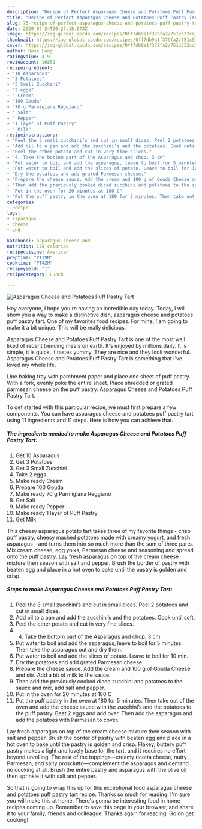 ```yaml
---
description: "Recipe of Perfect Asparagus Cheese and Potatoes Puff Pastry Tart"
title: "Recipe of Perfect Asparagus Cheese and Potatoes Puff Pastry Tart"
slug: 75-recipe-of-perfect-asparagus-cheese-and-potatoes-puff-pastry-tart
date: 2020-07-24T20:27:18.673Z
image: https://img-global.cpcdn.com/recipes/0ff7db9a1f379fa2/751x532cq70/asparagus-cheese-and-potatoes-puff-pastry-tart-recipe-main-photo.jpg
thumbnail: https://img-global.cpcdn.com/recipes/0ff7db9a1f379fa2/751x532cq70/asparagus-cheese-and-potatoes-puff-pastry-tart-recipe-main-photo.jpg
cover: https://img-global.cpcdn.com/recipes/0ff7db9a1f379fa2/751x532cq70/asparagus-cheese-and-potatoes-puff-pastry-tart-recipe-main-photo.jpg
author: Rose Long
ratingvalue: 4.9
reviewcount: 16852
recipeingredient:
- "10 Asparagus"
- "3 Potatoes"
- "3 Small Zucchini"
- "2 eggs"
- " Cream"
- "100 Gouda"
- "70 g Parmigiana Reggiano"
- " Salt"
- " Pepper"
- "1 layer of Puff Pastry"
- " Milk"
recipeinstructions:
- "Peel the 3 small zucchini’s and cut in small dices. Peel 2 potatoes and cut in small dices."
- "Add oil to a pan and add the zucchini’s and the potatoes. Cook until soft."
- "Peel the other potato and cut in very fine slices."
- "4. Take the bottom part of the Asparagus and chop. 3 cm"
- "Put water to boil and add the asparagus, leave to boil for 5 minutes. Then take the asparagus out and dry them."
- "Put water to boil and add the slices of potato. Leave to boil for 10 min."
- "Dry the potatoes and add grated Parmesan cheese."
- "Prepare the cheese sauce. Add the cream and 100 g of Gouda Cheese and stir. Add a bit of milk to the sauce."
- "Then add the previously cooked diced zucchini and potatoes to the sauce and mix, add salt and pepper."
- "Put in the oven for 20 minutes at 180 C"
- "Put the puff pastry in the oven at 180 for 5 minutes. Then take out of the oven and add the cheese sauce with the zucchini’s and the potatoes to the puff pastry. Beat 2 eggs and add over. Then add the asparagus and add the potatoes with Parmesan to cover."
categories:
- Recipe
tags:
- asparagus
- cheese
- and

katakunci: asparagus cheese and 
nutrition: 178 calories
recipecuisine: American
preptime: "PT19M"
cooktime: "PT42M"
recipeyield: "1"
recipecategory: Lunch

---
```



![Asparagus Cheese and Potatoes Puff Pastry Tart](https://img-global.cpcdn.com/recipes/0ff7db9a1f379fa2/751x532cq70/asparagus-cheese-and-potatoes-puff-pastry-tart-recipe-main-photo.jpg)

Hey everyone, I hope you're having an incredible day today. Today, I will show you a way to make a distinctive dish, asparagus cheese and potatoes puff pastry tart. One of my favorites food recipes. For mine, I am going to make it a bit unique. This will be really delicious.

Asparagus Cheese and Potatoes Puff Pastry Tart is one of the most well liked of recent trending meals on earth. It's enjoyed by millions daily. It is simple, it is quick, it tastes yummy. They are nice and they look wonderful. Asparagus Cheese and Potatoes Puff Pastry Tart is something that I've loved my whole life.

Line baking tray with parchment paper and place one sheet of puff pastry. With a fork, evenly poke the entire sheet. Place shredded or grated parmesan cheese on the puff pastry. Asparagus Cheese and Potatoes Puff Pastry Tart.


To get started with this particular recipe, we must first prepare a few components. You can have asparagus cheese and potatoes puff pastry tart using 11 ingredients and 11 steps. Here is how you can achieve that.

<!--inarticleads1-->

##### The ingredients needed to make Asparagus Cheese and Potatoes Puff Pastry Tart:

1. Get 10 Asparagus
1. Get 3 Potatoes
1. Get 3 Small Zucchini
1. Take 2 eggs
1. Make ready  Cream
1. Prepare 100 Gouda
1. Make ready 70 g Parmigiana Reggiano
1. Get  Salt
1. Make ready  Pepper
1. Make ready 1 layer of Puff Pastry
1. Get  Milk


This cheesy asparagus potato tart takes three of my favorite things - crisp puff pastry, cheesy mashed potatoes made with creamy yogurt, and fresh asparagus - and turns them into so much more than the sum of three parts. Mix cream cheese, egg yolks, Parmesan cheese and seasoning and spread onto the puff pastry. Lay fresh asparagus on top of the cream cheese mixture then season with salt and pepper. Brush the border of pastry with beaten egg and place in a hot oven to bake until the pastry is golden and crisp. 

<!--inarticleads2-->

##### Steps to make Asparagus Cheese and Potatoes Puff Pastry Tart:

1. Peel the 3 small zucchini’s and cut in small dices. Peel 2 potatoes and cut in small dices.
1. Add oil to a pan and add the zucchini’s and the potatoes. Cook until soft.
1. Peel the other potato and cut in very fine slices.
1. 4. Take the bottom part of the Asparagus and chop. 3 cm
1. Put water to boil and add the asparagus, leave to boil for 5 minutes. Then take the asparagus out and dry them.
1. Put water to boil and add the slices of potato. Leave to boil for 10 min.
1. Dry the potatoes and add grated Parmesan cheese.
1. Prepare the cheese sauce. Add the cream and 100 g of Gouda Cheese and stir. Add a bit of milk to the sauce.
1. Then add the previously cooked diced zucchini and potatoes to the sauce and mix, add salt and pepper.
1. Put in the oven for 20 minutes at 180 C
1. Put the puff pastry in the oven at 180 for 5 minutes. Then take out of the oven and add the cheese sauce with the zucchini’s and the potatoes to the puff pastry. Beat 2 eggs and add over. Then add the asparagus and add the potatoes with Parmesan to cover.


Lay fresh asparagus on top of the cream cheese mixture then season with salt and pepper. Brush the border of pastry with beaten egg and place in a hot oven to bake until the pastry is golden and crisp. Flakey, buttery puff pastry makes a light and lovely base for the tart, and it requires no effort beyond unrolling. The rest of the toppings—creamy ricotta cheese, nutty Parmesan, and salty prosciutto—complement the asparagus and demand no cooking at all. Brush the entire pastry and asparagus with the olive oil then sprinkle it with salt and pepper. 

So that is going to wrap this up for this exceptional food asparagus cheese and potatoes puff pastry tart recipe. Thanks so much for reading. I'm sure you will make this at home. There's gonna be interesting food in home recipes coming up. Remember to save this page in your browser, and share it to your family, friends and colleague. Thanks again for reading. Go on get cooking!
